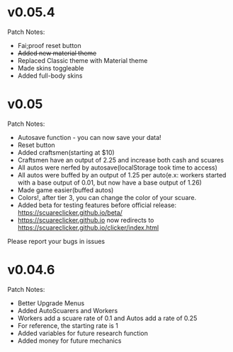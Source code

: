 # v0.05.4
Patch Notes:
- Fai;proof reset button
- ~~Added new material theme~~
- Replaced Classic theme with Material theme
- Made skins toggleable
- Added full-body skins

# v0.05
Patch Notes:
- Autosave function - you can now save your data!
- Reset button
- Added craftsmen(starting at $10)
- Craftsmen have an output of 2.25 and increase both cash and scuares
- All autos were nerfed by autosave(localStorage took time to access)
- All autos were buffed by an output of 1.25 per auto(e.x: workers started with a base output of 0.01, but now have a base output of 1.26)
- Made game easier(buffed autos)
- Colors!, after tier 3, you can change the color of your scuare.
- Added beta for testing features before official release: https://scuareclicker.github.io/beta/
- https://scuareclicker.github.io now redirects to https://scuareclicker.github.io/clicker/index.html

Please report your bugs in issues

# v0.04.6
Patch Notes:
- Better Upgrade Menus
- Added AutoScuarers and Workers
- Workers add a scuare rate of 0.1 and Autos add a rate of 0.25
- For reference, the starting rate is 1
- Added variables for future research function
- Added money for future mechanics
